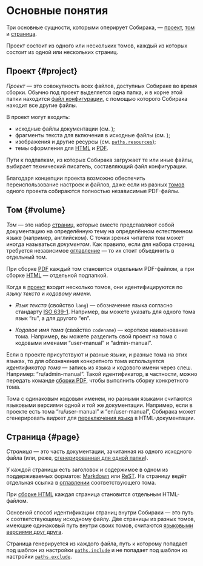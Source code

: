 # Основные понятия

Три основные сущности, которыми оперирует Собирака, — [проект](#project), [том](#volume) и [страница](#page).

Проект состоит из одного или нескольких томов, каждый из которых состоит из одной или нескольких страниц.

## Проект {#project}

_Проект_ — это совокупность всех файлов, доступных Собираке во время сборки. Обычно под проект выделяется одна папка, и в корне этой папки находится [файл конфигурации](../99-reference/1-configuration.md), с помощью которого Собирака находит все другие файлы.

В проект могут входить:

- исходные файлы документации (см. [](02-files.md));
- фрагменты текста для включения в исходные файлы (см. [](../12-syntax/2-jinja.md#includes));
- изображения и другие ресурсы (см. [`paths.resources`](../99-reference/1-configuration.md#paths.resources));
- темы оформления для [HTML](../21-build-html/) и [PDF](../22-build-pdf/).

Пути к подпапкам, из которых Собирака загружает те или иные файлы, выбирает технический писатель, составляющий файл конфигурации.

Благодаря концепции проекта возможно обеспечить переиспользование настроек и файлов, даже если из разных [томов](#volume) одного проекта собираются полностью независимые PDF-файлы.


## Том {#volume}

_Том_ — это набор [страниц](#page), которые вместе представляют собой документацию на определённую тему на определённом естественном языке (например, английском). С точки зрения читателя том может иногда называться _документом_. Как правило, если для набора страниц требуется независимое [оглавление](02-files.md#toc) — то их стоит объединить в отдельный том.

При сборке [PDF](../22-build-pdf/) каждый том становится отдельным PDF-файлом, а при сборке [HTML](../21-build-html/) — отдельной подпапкой.

Когда в [проект](#project) входит несколько томов, они идентифицируются по _языку текста_ и _кодовому имени_.

- _Язык текста_ (свойство `lang`) — обозначение языка согласно стандарту [ISO 639-1](https://en.wikipedia.org/wiki/List_of_ISO_639-1_codes). Например, вы можете указать для одного тома язык “ru”, а для другого “en”.

- _Кодовое имя тома_ (свойство `codename`) — короткое наименование тома. Например, вы можете разделить свой проект на тома с кодовыми именами “user-manual” и “admin-manual”.

Если в проекте присутствуют и разные языки, и разные тома на этих языках, то для обозначения конкретного тома используется _идентификатор тома_ — запись из языка и кодового имени через слеш. Например: “ru/admin-manual”. Такой идентификатор, в частности, можно передать команде [сборки PDF](../22-build-pdf/3-latex.md), чтобы выполнить сборку конкретного тома.

Тома с одинаковым кодовым именем, но разными языками считаются языковыми версиями одной и той же документации. Например, если в проекте есть тома “ru/user-manual” и “en/user-manual”, Собирака может сгенерировать виджет для [переключения языка](03-multilang.md#switching-languages) в HTML-документации.


## Страница {#page}

_Страница_ — это часть документации, зачитанная из одного исходного файла (или, реже, [сгенерированная для одной папки](02-files.md#hierarchy)).

У каждой страницы есть заголовок и содержимое в одном из поддерживаемых форматов: [Markdown](91-markdown.md) или [ReST](92-rest.md). На страницу ведёт отдельная ссылка в [оглавлении](02-files.md#toc) соответствующего тома.

При [сборке HTML](../21-build-html/1-web.md) каждая страница становится отдельным HTML-файлом.

Основной способ идентификации страниц внутри Собираки — это путь к соответствующему исходному файлу. Две страницы из разных томов, имеющие одинаковый путь внутри своих томов, считаются [языковыми версиями друг друга](03-multilang.md#switching-languages).

Страница генерируется из каждого файла, путь к которому попадает под шаблон из настройки [`paths.include`](../99-reference/1-configuration.md#paths.include) и не попадает под шаблон из настройки [`paths.exclude`](../99-reference/1-configuration.md#paths.exclude).